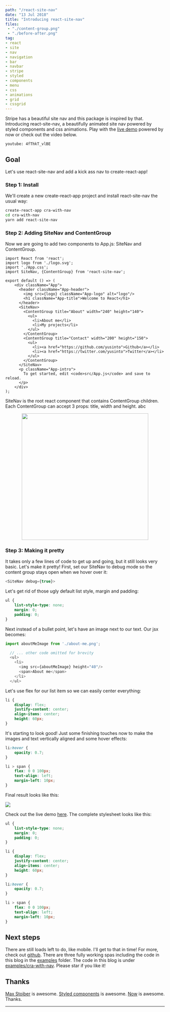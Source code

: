 ```yaml
---
path: "/react-site-nav"
date: "13 Jul 2018"
title: "Introducing react-site-nav"
files: 
 - "./content-group.png"
 - "./before-after.png"
tag:
- react
- site
- nav
- navigation
- bar
- navbar
- stripe
- styled
- components
- menu
- css
- animations
- grid
- cssgrid
---
```


Stripe has a beautiful site nav and this package is inspired by that.
Introducing react-site-nav, a beautifully animated site nav powered by styled components
and css animations. Play with the [live demo](https://now-evztwufdfm.now.sh) powered by now
or check out the video below.

`youtube: 4fThkT_vlBE`

## Goal
Let's use react-site-nav and add a kick ass nav to create-react-app!

### Step 1: Install

We'll create a new create-react-app project and install react-site-nav the usual way:

```sh
create-react-app cra-with-nav
cd cra-with-nav
yarn add react-site-nav
```

### Step 2: Adding SiteNav and ContentGroup

Now we are going to add two components to App.js: SiteNav and ContentGroup.

```js{4,12-25}
import React from 'react';
import logo from './logo.svg';
import './App.css';
import SiteNav, {ContentGroup} from 'react-site-nav';

export default () => (
    <div className="App">
      <header className="App-header">
        <img src={logo} className="App-logo" alt="logo"/>
        <h1 className="App-title">Welcome to React</h1>
      </header>
      <SiteNav>
        <ContentGroup title="About" width="240" height="140">
          <ul>
            <li>About me</li>
            <li>My projects</li>
          </ul>
        </ContentGroup>
        <ContentGroup title="Contact" width="200" height="150">
          <ul>
            <li><a href="https://github.com/yusinto">Github</a></li>
            <li><a href="https://twitter.com/yusinto">Twitter</a></li>
          </ul>
        </ContentGroup>
      </SiteNav>
      <p className="App-intro">
        To get started, edit <code>src/App.js</code> and save to reload.
      </p>
    </div>
);
```

SiteNav is the root react component that contains ContentGroup children.
Each ContentGroup can accept 3 props: title, width and height.
abc
<p align="center">
<img src="/static/content-group-396901a1a29375028ed6be56abf069b0.png" width="400" id="markdownImage"/>
</p>


### Step 3: Making it pretty

It takes only a few lines of code to get up and going, but it still looks very basic.
Let's make it pretty! First, set our SiteNav to debug mode so the content group stays open
when we hover over it:

```js
<SiteNav debug={true}>
```

Let's get rid of those ugly default list style, margin and padding:

```css
ul {
    list-style-type: none;
    margin: 0;
    padding: 0;
}
```

Next instead of a bullet point, let's have an image next to our text. Our jsx becomes:

```js
import aboutMeImage from './about-me.png';

  // ... other code omitted for brevity
  <ul>
    <li>
      <img src={aboutMeImage} height="40"/>
      <span>About me</span>
    </li>
  </ul>
```

Let's use flex for our list item so we can easily center everything:

```css
li {
    display: flex;
    justify-content: center;
    align-items: center;
    height: 60px;
}
```

It's starting to look good! Just some finishing touches now to make the images and text vertically
aligned and some hover effects:

```css
li:hover {
    opacity: 0.7;
}

li > span {
    flex: 0 0 100px;
    text-align: left;
    margin-left: 10px;
}
```

Final result looks like this:

<img src="/static/before-after-ce4e99e70fefa6289df75704480ee784.png" id="markdownImage"/>

Check out the live demo [here](https://build-licattzisr.now.sh/). The complete stylesheet looks
like this:

```css
ul {
    list-style-type: none;
    margin: 0;
    padding: 0;
}

li {
    display: flex;
    justify-content: center;
    align-items: center;
    height: 60px;
}

li:hover {
    opacity: 0.7;
}

li > span {
    flex: 0 0 100px;
    text-align: left;
    margin-left: 10px;
}
```

## Next steps
There are still loads left to do, like mobile. I'll get to that in time! For more, 
check out [github](https://github.com/yusinto/react-site-nav). There are three fully
working spas including the code in this blog in the [examples](https://github.com/yusinto/react-site-nav/tree/master/examples)
folder. The code in this blog is under [examples/cra-with-nav](https://github.com/yusinto/react-site-nav/tree/master/examples/cra-with-nav). 
Please star if you like it!

## Thanks
[Max Stoiber](https://mxstbr.com/) is awesome.
[Styled components](https://www.styled-components.com/) is awesome.
[Now](https://zeit.co/now) is awesome. Thanks.

---------------------------------------------------------------------------------------
